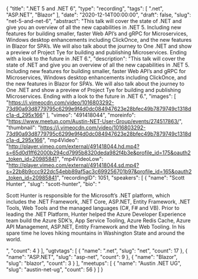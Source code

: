 {
  "title": ".NET 5 and .NET 6",
  "type": "recording",
  "tags": [
    ".net",
    "ASP.NET",
    "Blazor"
  ],
  "date": "2020-12-14T00:00:00",
  "draft": false,
  "slug": "net-5-and-net-6",
  "abstract": "This talk will cover the state of .NET and give you an overview of all the new capabilities in .NET 5. Including new features for building smaller, faster Web API’s and gRPC for Microservices, Windows desktop enhancements including ClickOnce, and the new features in Blazor for SPA’s. We will also talk about the journey to One .NET and show a preview of Project Tye for building and publishing Microservices. Ending with a look to the future in .NET 6.",
  "description": "This talk will cover the state of .NET and give you an overview of all the new capabilities in .NET 5. Including new features for building smaller, faster Web API’s and gRPC for Microservices, Windows desktop enhancements including ClickOnce, and the new features in Blazor for SPA’s. We will also talk about the journey to One .NET and show a preview of Project Tye for building and publishing Microservices. Ending with a look to the future in .NET 6.",
  "images": [
    "https://i.vimeocdn.com/video/1016803292-73d90a93d8779795c6299e9f4d0dc084947623e28bfec49b7879749c1318dc1a-d_295x166"
  ],
  "vimeo": "491418044",
  "moreinfo": "https://www.meetup.com/Austin-NET-User-Group/events/274517863/",
  "thumbnail": "https://i.vimeocdn.com/video/1016803292-73d90a93d8779795c6299e9f4d0dc084947623e28bfec49b7879749c1318dc1a-d_295x166",
  "mp4Video": "http://player.vimeo.com/external/491418044.hd.mp4?s=65d0d1ff62000b294cd7995b8320deda982f4b3e&profile_id=175&oauth2_token_id=20985841",
  "mp4VideoLow": "http://player.vimeo.com/external/491418044.sd.mp4?s=22b8b9ccc922dc54ebb89af5ac3c699256701b97&profile_id=165&oauth2_token_id=20985841",
  "recordingID": 1051,
  "speakers": [
    {
      "name": "Scott Hunter",
      "slug": "scott-hunter",
      "bio": "<p>Scott Hunter is responsible for the Microsoft’s .NET platform, which includes the .NET Framework, .NET Core, ASP.NET, Entity Framework, .NET Tools, Web Tools and the managed languages (C#, F# and VB). Prior to leading the .NET Platform, Hunter helped the Azure Developer Experience team build the Azure SDK’s, App Service Tooling, Azure Redis Cache, Azure API Management, ASP.NET, Entity Framework and the Web Tooling. In his spare time he loves hiking mountains in Washington State and around the world.</p>",
      "count": 4
    }
  ],
  "ugtvtags": [
    {
      "name": ".net",
      "slug": "net",
      "count": 17
    },
    {
      "name": "ASP.NET",
      "slug": "asp-net",
      "count": 9
    },
    {
      "name": "Blazor",
      "slug": "blazor",
      "count": 3
    }
  ],
  "meetups": [
    {
      "name": "Austin .NET UG",
      "slug": "austin-net-ug",
      "count": 56
    }
  ]
}